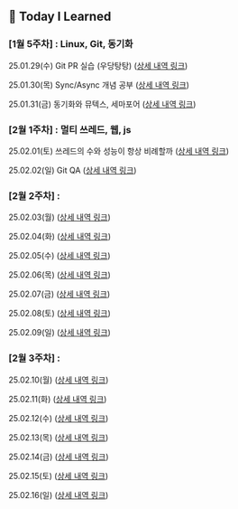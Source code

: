 ## 📝 Today I Learned

### [1월 5주차] : Linux, Git, 동기화
25.01.29(수) Git PR 실습 (우당탕탕) ([상세 내역 링크](https://github.com/100-hours-a-week/mello-til/blob/main/Jan/2025-01-29.md))

25.01.30(목) Sync/Async 개념 공부 ([상세 내역 링크](https://github.com/100-hours-a-week/mello-til/blob/main/Jan/2025-01-30.md))

25.01.31(금) 동기화와 뮤텍스, 세마포어 ([상세 내역 링크](https://github.com/100-hours-a-week/mello-til/blob/main/Jan/2025-01-31.md))

### [2월 1주차] : 멀티 쓰레드, 웹, js
25.02.01(토) 쓰레드의 수와 성능이 항상 비례할까 ([상세 내역 링크](https://github.com/100-hours-a-week/mello-til/blob/main/Feb/2025-02-01.md))

25.02.02(일) Git QA ([상세 내역 링크](https://github.com/100-hours-a-week/mello-til/blob/main/Feb/2025-02-02.md))

### [2월 2주차] : 
25.02.03(월) ([상세 내역 링크](https://github.com/100-hours-a-week/mello-til/blob/main/Feb/2025-02-03.md))

25.02.04(화) ([상세 내역 링크](https://github.com/100-hours-a-week/mello-til/blob/main/Feb/2025-02-04.md))

25.02.05(수) ([상세 내역 링크](https://github.com/100-hours-a-week/mello-til/blob/main/Feb/2025-02-05.md))

25.02.06(목) ([상세 내역 링크](https://github.com/100-hours-a-week/mello-til/blob/main/Feb/2025-02-06.md))

25.02.07(금) ([상세 내역 링크](https://github.com/100-hours-a-week/mello-til/blob/main/Feb/2025-02-07.md))

25.02.08(토) ([상세 내역 링크](https://github.com/100-hours-a-week/mello-til/blob/main/Feb/2025-02-08.md))

25.02.09(일) ([상세 내역 링크](https://github.com/100-hours-a-week/mello-til/blob/main/Feb/2025-02-09.md))

### [2월 3주차] : 
25.02.10(월) ([상세 내역 링크](https://github.com/100-hours-a-week/mello-til/blob/main/Feb/2025-02-10.md))

25.02.11(화) ([상세 내역 링크](https://github.com/100-hours-a-week/mello-til/blob/main/Feb/2025-02-11.md))

25.02.12(수) ([상세 내역 링크](https://github.com/100-hours-a-week/mello-til/blob/main/Feb/2025-02-12.md))

25.02.13(목) ([상세 내역 링크](https://github.com/100-hours-a-week/mello-til/blob/main/Feb/2025-02-13.md))

25.02.14(금) ([상세 내역 링크](https://github.com/100-hours-a-week/mello-til/blob/main/Feb/2025-02-14.md))

25.02.15(토) ([상세 내역 링크](https://github.com/100-hours-a-week/mello-til/blob/main/Feb/2025-02-15.md))

25.02.16(일) ([상세 내역 링크](https://github.com/100-hours-a-week/mello-til/blob/main/Feb/2025-02-16.md))